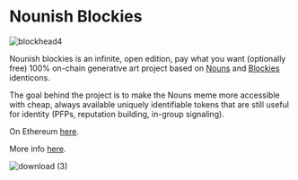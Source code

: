 # Nounish Blockies

![blockhead4](https://user-images.githubusercontent.com/18372439/221368130-450b19bc-5e27-4b3d-b5fa-d9914f0afcb1.svg)

Nounish blockies is an infinite, open edition, pay what you want (optionally free) 100% on-chain generative art project based on [Nouns](https://nouns.wtf) and [Blockies](https://github.com/topics/blockies) identicons. 

The goal behind the project is to make the Nouns meme more accessible with cheap, always available uniquely identifiable tokens that are still useful for identity (PFPs, reputation building, in-group signaling).

On Ethereum [here](https://etherscan.io/address/0x76152c311630bbe2b472afe779f478b293cfaed3).

More info [here](https://nounish-blockies.notion.site/Nounish-Blockies-fb646ffe79f5477e8adec93f0b978a69).

![download (3)](https://user-images.githubusercontent.com/18372439/221368148-9eb3a246-019b-421c-b503-e531f0c0cfcf.svg)
